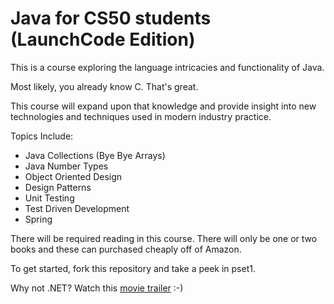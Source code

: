 Java for CS50 students (LaunchCode Edition)
=============================================

This is a course exploring the language intricacies and functionality of Java.

Most likely, you already know C.  That's great.   

This course will expand upon that knowledge and provide insight into new technologies and techniques used in modern industry practice.

Topics Include:
* Java Collections (Bye Bye Arrays)
* Java Number Types
* Object Oriented Design
* Design Patterns
* Unit Testing
* Test Driven Development
* Spring

There will be required reading in this course.  There will only be one or two books and these can purchased cheaply off of Amazon.

To get started, fork this repository and take a peek in pset1.

Why not .NET?  Watch this [movie trailer](http://youtu.be/kLO1djacsfg)   :-)
